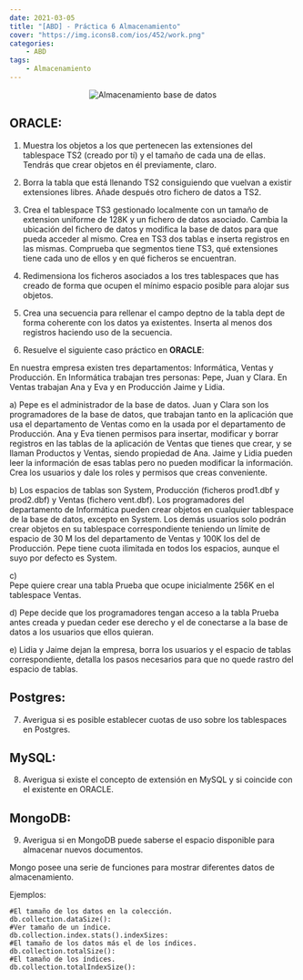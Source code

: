 ```yaml
---
date: 2021-03-05
title: "[ABD] - Práctica 6 Almacenamiento"
cover: "https://img.icons8.com/ios/452/work.png"
categories: 
    - ABD
tags:
    - Almacenamiento
---
```


<center><img alt="Almacenamiento base de datos" src="https://www.ionos.es/digitalguide/fileadmin/DigitalGuide/Teaser/database-t.jpg"/></center>

## ORACLE:

1. Muestra los objetos a los que pertenecen las extensiones del tablespace TS2 (creado por tí) y el tamaño de cada una de ellas. Tendrás que crear objetos en él previamente, claro.



2. Borra la tabla que está llenando TS2 consiguiendo que vuelvan a existir extensiones libres. Añade después otro fichero de datos a TS2.



3. Crea el tablespace TS3 gestionado localmente con un tamaño de extension uniforme de 128K y un fichero de datos asociado. Cambia la ubicación del fichero de datos y modifica la base de datos para que pueda acceder al mismo. Crea en TS3 dos tablas e inserta registros en las mismas. Comprueba que segmentos tiene TS3, qué extensiones tiene cada uno de ellos y en qué ficheros se encuentran.



4. Redimensiona los ficheros asociados a los tres tablespaces que has creado de forma que ocupen el mínimo espacio posible para alojar sus objetos.



5. Crea una secuencia para rellenar el campo deptno de la tabla dept de forma coherente con los datos ya existentes.  Inserta al menos dos registros haciendo uso de la secuencia.



6. Resuelve el siguiente caso práctico en **ORACLE**:
       
En nuestra empresa existen tres departamentos: Informática, Ventas y Producción. En Informática trabajan tres personas: Pepe, Juan y Clara. En Ventas trabajan Ana y Eva y en Producción Jaime y Lidia.

a)
Pepe es el administrador de la base de datos.
Juan y Clara son los programadores de la base de datos, que trabajan tanto en la aplicación que usa el departamento de Ventas como en la usada por el departamento de Producción.
Ana y Eva tienen permisos para insertar, modificar y borrar registros en las tablas de la aplicación de Ventas que tienes que crear, y se llaman Productos y Ventas, siendo propiedad de Ana.
Jaime y Lidia pueden leer la información de esas tablas pero no pueden modificar la información.
Crea los usuarios y dale los roles y permisos que creas conveniente.  


b)
Los espacios de tablas son System, Producción (ficheros prod1.dbf y prod2.dbf) y Ventas (fichero vent.dbf).
Los programadores del departamento de Informática pueden crear objetos en cualquier tablespace de la base de datos, excepto en System.
Los demás usuarios solo podrán crear objetos en su tablespace correspondiente teniendo un límite de espacio de 30 M los del departamento de Ventas y 100K los del de Producción.
Pepe tiene cuota ilimitada en todos los espacios, aunque el suyo por defecto es System.


c)	
Pepe quiere crear una tabla Prueba que ocupe inicialmente 256K en el tablespace Ventas.



d)
Pepe decide que los programadores tengan acceso a la tabla Prueba antes creada y puedan ceder ese derecho y el de conectarse a la base de datos a los usuarios que ellos quieran.



e)
Lidia y Jaime dejan la empresa, borra los usuarios y el espacio de tablas correspondiente, detalla los pasos necesarios para que no quede rastro del espacio de tablas.
       


## Postgres:

7. Averigua si es posible establecer cuotas de uso sobre los tablespaces en Postgres.

## MySQL:

8. Averigua si existe el concepto de extensión en MySQL y si coincide con el existente en ORACLE.

## MongoDB:

9. Averigua si en MongoDB puede saberse el espacio disponible para almacenar nuevos documentos.

Mongo posee una serie de funciones para mostrar diferentes datos de almacenamiento.

Ejemplos:
```shell
#El tamaño de los datos en la colección.
db.collection.dataSize(): 
#Ver tamaño de un índice.
db.collection.index.stats().indexSizes: 
#El tamaño de los datos más el de los índices.
db.collection.totalSize():
#El tamaño de los índices.
db.collection.totalIndexSize():
```